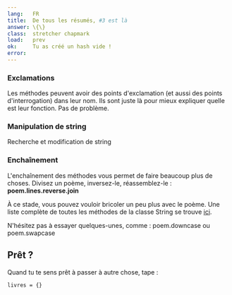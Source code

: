 ```yaml
---
lang:   FR
title:  De tous les résumés, #3 est là
answer: \{\}
class:  stretcher chapmark
load:   prev
ok:     Tu as créé un hash vide !
error:
---
```


### Exclamations
Les méthodes peuvent avoir des points d'exclamation (et aussi des points d'interrogation) dans leur nom. Ils sont juste là pour mieux expliquer quelle est leur fonction. Pas de problème.

### Manipulation de string
Recherche et modification de string

### Enchaînement
L'enchaînement des méthodes vous permet de faire beaucoup plus de choses. Divisez un poème, inversez-le, réassemblez-le :
__poem.lines.reverse.join__

À ce stade, vous pouvez vouloir bricoler un peu plus avec le poème. Une liste complète de toutes les méthodes de la classe String se trouve <a href="http://ruby-doc.org/core/classes/String.html" target="_blank">ici</a>.

N'hésitez pas à essayer quelques-unes, comme : poem.downcase ou poem.swapcase

## Prêt ?
Quand tu te sens prêt à passer à autre chose, tape :

    livres = {}